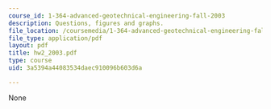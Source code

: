 ```yaml
---
course_id: 1-364-advanced-geotechnical-engineering-fall-2003
description: Questions, figures and graphs.
file_location: /coursemedia/1-364-advanced-geotechnical-engineering-fall-2003/3a5394a44083534daec910096b603d6a_hw2_2003.pdf
file_type: application/pdf
layout: pdf
title: hw2_2003.pdf
type: course
uid: 3a5394a44083534daec910096b603d6a

---
```

None